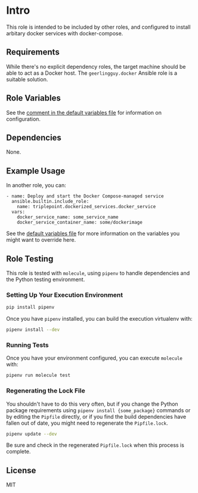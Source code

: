 # Intro
This role is intended to be included by other roles, and configured to install arbitary docker services with docker-compose.

## Requirements
While there's no explicit dependency roles, the target machine should be able to act as a Docker host.  The `geerlingguy.docker` Ansible role is a suitable solution.

## Role Variables
See the [comment in the default variables file](defaults/main.yml) for information on configuration.

## Dependencies
None.

## Example Usage
In another role, you can:
```
- name: Deploy and start the Docker Compose-managed service
  ansible.builtin.include_role:
    name: triplepoint.dockerized_services.docker_service
  vars:
    docker_service_name: some_service_name
    docker_service_container_name: some/dockerimage
```
See the [default variables file](defaults/main.yml) for more information on the variables you might want to override here.

## Role Testing
This role is tested with `molecule`, using `pipenv` to handle dependencies and the Python testing environment.

### Setting Up Your Execution Environment
``` sh
pip install pipenv
```

Once you have `pipenv` installed, you can build the execution virtualenv with:
``` sh
pipenv install --dev
```

### Running Tests
Once you have your environment configured, you can execute `molecule` with:
``` sh
pipenv run molecule test
```

### Regenerating the Lock File
You shouldn't have to do this very often, but if you change the Python package requirements using `pipenv install {some_package}` commands or by editing the `Pipfile` directly, or if you find the build dependencies have fallen out of date, you might need to regenerate the `Pipfile.lock`.
``` sh
pipenv update --dev
```
Be sure and check in the regenerated `Pipfile.lock` when this process is complete.

## License
MIT
